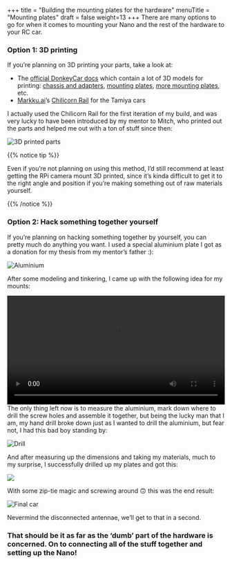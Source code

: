 +++
title = "Building the mounting plates for the hardware"
menuTitle = "Mounting plates"
draft = false
weight=13
+++
There are many options to go for when it comes to mounting your Nano and the rest of the hardware to your RC car. 

### Option 1: 3D printing

If you’re planning on 3D printing your parts, take a look at:

- The [official DonkeyCar docs](https://docs.donkeycar.com/guide/build_hardware/#step-1-print-parts) which contain a lot of 3D models for printing: [chassis and adapters](https://www.thingiverse.com/thing:2566276), [mounting plates](https://www.thingiverse.com/thing:3428003), [more mounting plates](https://www.thingiverse.com/thing:2774944), etc.
- [Markku.ai](https://markku.ai/)’s [Chilicorn Rail](https://markku.ai/post/chilicorn-rail/) for the Tamiya cars

I actually used the Chilicorn Rail for the first iteration of my build, and was very lucky to have been introduced by my mentor to Mitch, who printed out the parts and helped me out with a ton of stuff since then: 

![3D printed parts](/images/hardware/3Dprint.jpg)

{{% notice tip %}}

Even if you’re not planning on using this method, I’d still recommend at least getting the RPi camera mount 3D printed, since it’s kinda difficult to get it to the right angle and position if you’re making something out of raw materials yourself.

{{% /notice %}}

### Option 2: Hack something together yourself

If you’re planning on hacking something together by yourself, you can pretty much do anything you want. I used a special aluminium plate I got as a donation for my thesis from my mentor’s father :):

![Aluminium](/images/hardware/aluminium.png)

After some modeling and tinkering, I came up with the following idea for my mounts:

<center><video controls src="/video/carmodel.mp4" autoplay loop width=100%></video></center>
The only thing left now is to measure the aluminium, mark down where to drill the screw holes and assemble it together, but being the lucky man that I am, my hand drill broke down just as I wanted to drill the aluminium, but fear not, I had this bad boy standing by:

![Drill](/images/hardware/drill.jpg)

And after measuring up the dimensions and taking my materials, much to my surprise, I successfully drilled up my plates and got this:

![](/images/hardware/mountingplates.jpg?height=600px)

With some zip-tie magic and screwing around 🙃 this was the end result:

![Final car](/images/hardware/assembledcar.jpg)

Nevermind the disconnected antennae, we’ll get to that in a second.

### That should be it as far as the ‘dumb’ part of the hardware is concerned. On to connecting all of the stuff together and setting up the Nano!

